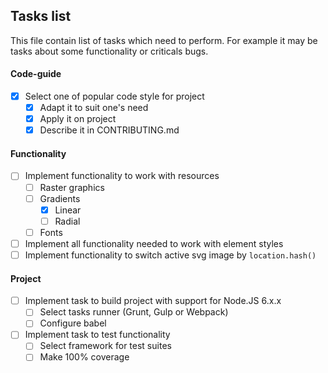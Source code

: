 ## Tasks list
This file contain list of tasks which need to perform. For example it may be tasks about some functionality or criticals bugs.

#### Code-guide
- [x] Select one of popular code style for project
   - [x] Adapt it to suit one's need
   - [x] Apply it on project
   - [x] Describe it in CONTRIBUTING.md

#### Functionality
- [ ] Implement functionality to work with resources
   - [ ] Raster graphics
   - [ ] Gradients
      - [x] Linear
      - [ ] Radial
   - [ ] Fonts
- [ ] Implement all functionality needed to work with element styles
- [ ] Implement functionality to switch active svg image by `location.hash()`

#### Project
- [ ] Implement task to build project with support for Node.JS 6.x.x
   - [ ] Select tasks runner (Grunt, Gulp or Webpack)
   - [ ] Configure babel
- [ ] Implement task to test functionality
   - [ ] Select framework for test suites
   - [ ] Make 100% coverage
